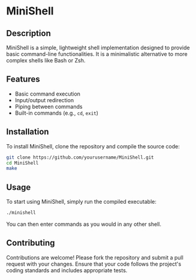 # MiniShell

## Description
MiniShell is a simple, lightweight shell implementation designed to provide basic command-line functionalities. It is a minimalistic alternative to more complex shells like Bash or Zsh.

## Features
- Basic command execution
- Input/output redirection
- Piping between commands
- Built-in commands (e.g., `cd`, `exit`)

## Installation
To install MiniShell, clone the repository and compile the source code:

```sh
git clone https://github.com/yourusername/MiniShell.git
cd MiniShell
make
```

## Usage
To start using MiniShell, simply run the compiled executable:

```sh
./minishell
```

You can then enter commands as you would in any other shell.

## Contributing
Contributions are welcome! Please fork the repository and submit a pull request with your changes. Ensure that your code follows the project's coding standards and includes appropriate tests.

